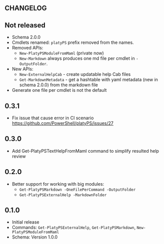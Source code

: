 CHANGELOG
-------------

## Not released

*   Schema 2.0.0
*   Cmdlets renamed: `platyPS` prefix removed from the names.
*   Removed APIs:
    -   `New-PlatyPSModuleFromMaml` (private now)
    -   `New-Markdown` always produces one md file per cmdlet in `-OutputFolder`.
*   New APIs:    
    -   `New-ExternalHelpCab` - create updatable help Cab files
    -   `Get-MarkdownMetadata` - get a hashtable with yaml metadata (new in schema 2.0.0) from the markdown file
*   Generate one file per cmdlet is not the default

## 0.3.1

*   Fix issue that cause error in CI scenario https://github.com/PowerShell/platyPS/issues/27

## 0.3.0

*   Add Get-PlatyPSTextHelpFromMaml command to simplify resulted help review

## 0.2.0

*   Better support for working with big modules:
    *   `Get-PlatyPSMarkdown -OneFilePerCommand -OutputFolder`
    *   `Get-PlatyPSExternalHelp -MarkdownFolder`

## 0.1.0

*   Initial release
*   Commands: `Get-PlatyPSExternalHelp`, `Get-PlatyPSMarkdown`, `New-PlatyPSModuleFromMaml`
*   Schema: Version 1.0.0
